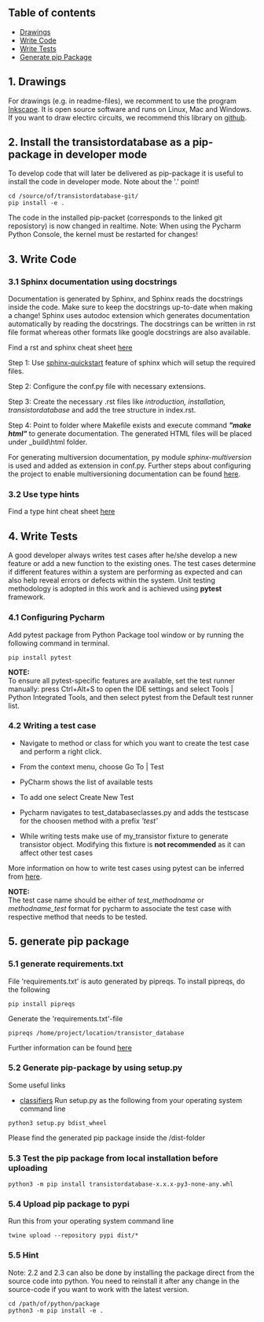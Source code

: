## Table of contents
* [Drawings](#1-dawings)
* [Write Code](#2-write-code)
* [Write Tests](#3-write-pytest)
* [Generate pip Package](#4-generate-pip-package)

## 1. Drawings
For drawings (e.g. in readme-files), we recomment to use the program [Inkscape](https://inkscape.org/). It is open source software and runs on Linux, Mac and Windows. If you want to draw electirc circuits, we recommend this library on [github](https://github.com/upb-lea/Inkscape_electric_Symbols).

## 2. Install the transistordatabase as a pip-package in developer mode
To develop code that will later be delivered as pip-package it is useful to install the code in developer mode. Note about the '.' point!
```
cd /source/of/transistordatabase-git/
pip install -e .
```
The code in the installed pip-packet (corresponds to the linked git reposistory) is now changed in realtime. 
Note: When using the Pycharm Python Console, the kernel must be restarted for changes!


## 3. Write Code

### 3.1 Sphinx documentation using docstrings
Documentation is generated by Sphinx, and Sphinx reads the docstrings inside the code. Make sure to keep the docstrings up-to-date when making a change!
Sphinx uses autodoc extension which generates documentation automatically by reading the docstrings.
The docstrings can be written in rst file format whereas other formats like google docstrings are also available.

Find a rst and sphinx cheat sheet [here](https://sphinx-tutorial.readthedocs.io/cheatsheet/)

Step 1: Use [sphinx-quickstart](https://www.sphinx-doc.org/en/master/man/sphinx-quickstart.html) feature of sphinx which will setup the required files.

Step 2: Configure the conf.py file with necessary extensions.

Step 3: Create the necessary .rst files like _introduction, installation, transistordatabase_ and add the tree structure in index.rst.

Step 4: Point to folder where Makefile exists and execute command _**"make html"**_ to generate documentation. The generated HTML files will be placed under _build\html folder.

For generating multiversion documentation, py module _sphinx-multiversion_ is used and added as extension in conf.py.
Further steps about configuring the project to enable multiversioning documentation can be found [here](https://holzhaus.github.io/sphinx-multiversion/master/quickstart.html).


### 3.2 Use type hints
Find a type hint cheat sheet [here](https://mypy.readthedocs.io/en/stable/cheat_sheet_py3.html)

## 4. Write Tests
A good developer always writes test cases after he/she develop a new feature or add a new function
to the existing ones. The test cases determine if different features within a system are performing as expected and can also help reveal errors or defects within the system.
Unit testing methodology is adopted in this work and is achieved using **pytest** framework.

### 4.1 Configuring Pycharm
Add pytest package from Python Package tool window or by running the following command in terminal.

```
pip install pytest 
```
**NOTE:**     
To ensure all pytest-specific features are available, set the test runner manually:
press Ctrl+Alt+S to open the IDE settings and select Tools | Python Integrated Tools,
and then select pytest from the Default test runner list.

### 4.2 Writing a test case
- Navigate to method or class for which you want to create the test case and perform a right click.

- From the context menu, choose Go To | Test

- PyCharm shows the list of available tests 

- To add one select Create New Test

- Pycharm navigates to test_databaseclasses.py and adds the testscase for the
choosen method with a prefix *'test'*

- While writing tests make use of my_transistor fixture to generate transistor object. Modifying this fixture is **not recommended** as it can affect other test cases
 
More information on how to write test cases using pytest can be inferred from [here](https://www.jetbrains.com/help/pycharm/pytest.html).

**NOTE:**      
The test case name should be either of *test_methodname* or *methodname_test* format for pycharm to associate the test case
with respective method that needs to be tested.

## 5. generate pip package

### 5.1 generate requirements.txt
File 'requirements.txt' is auto generated by pipreqs. To install pipreqs, do the following
```
pip install pipreqs
```
Generate the 'requirements.txt'-file
```
pipreqs /home/project/location/transistor_database
```
Further information can be found [here](https://pypi.org/project/pipreqs/)

### 5.2 Generate pip-package by using setup.py
Some useful links
 * [classifiers](https://pypi.org/classifiers/)
Run setup.py as the following from your operating system command line
```
python3 setup.py bdist_wheel 
```
Please find the generated pip package inside the /dist-folder

### 5.3 Test the pip package from local installation before uploading 
```
python3 -m pip install transistordatabase-x.x.x-py3-none-any.whl  
```

### 5.4 Upload pip package to pypi
Run this from your operating system command line
```
twine upload --repository pypi dist/* 
```

### 5.5 Hint
Note: 2.2 and 2.3 can also be done by installing the package direct from the source code into python. You need to reinstall it after any change in the source-code if you want to work with the latest version.
```
cd /path/of/python/package
python3 -m pip install -e .
```

 
